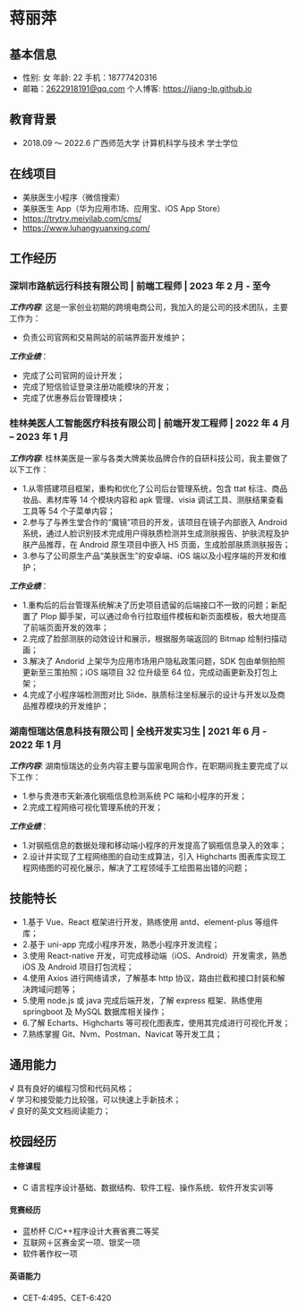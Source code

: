 # 蒋丽萍

## 基本信息

- 性别: 女 年龄: 22 手机：18777420316
- 邮箱：2622918191@qq.com 个人博客: https://jiang-lp.github.io

## 教育背景

- 2018.09 ～ 2022.6 广西师范大学 计算机科学与技术 学士学位

## 在线项目

- 美肤医生小程序（微信搜索）
- 美肤医生 App（华为应用市场、应用宝、iOS App Store）
- https://trytry.meiyilab.com/cms/
- https://www.luhangyuanxing.com/

## 工作经历

### 深圳市路航远行科技有限公司 | 前端工程师 | 2023 年 2 月 - 至今

**_工作内容_**: 这是一家创业初期的跨境电商公司，我加入的是公司的技术团队，主要工作为：

- 负责公司官网和交易网站的前端界面开发维护；

**_工作业绩_**：

- 完成了公司官网的设计开发；
- 完成了短信验证登录注册功能模块的开发；
- 完成了优惠券后台管理模块；

### 桂林美医人工智能医疗科技有限公司 | 前端开发工程师 | 2022 年 4 月 – 2023 年 1 月

**_工作内容_**: 桂林美医是一家与各类大牌美妆品牌合作的自研科技公司，我主要做了以下工作：

- 1.从零搭建项目框架，重构和优化了公司后台管理系统，包含 ttat 标注、商品妆品、素材库等 14 个模块内容和 apk 管理、visia 调试工具、测肤结果查看工具等 54 个子菜单内容；
- 2.参与了与养生堂合作的“魔镜”项目的开发，该项目在镜子内部嵌入 Android 系统，通过人脸识别技术完成用户得肤质检测并生成测肤报告、护肤流程及护肤产品推荐，在 Android 原生项目中嵌入 H5 页面，生成脸部肤质测肤报告；
- 3.参与了公司原生产品“美肤医生”的安卓端、iOS 端以及小程序端的开发和维护；

**_工作业绩_**：

- 1.重构后的后台管理系统解决了历史项目遗留的后端接口不一致的问题；新配置了 Plop 脚手架，可以通过命令行拉取组件模板和新页面模板，极大地提高了前端页面开发的效率；
- 2.完成了脸部测肤的动效设计和展示，根据服务端返回的 Bitmap 绘制扫描动画；
- 3.解决了 Andorid 上架华为应用市场用户隐私政策问题，SDK 包由单侧拍照更新至三策拍照；iOS 端项目 32 位升级至 64 位，完成动画更新及打包上架；
- 4.完成了小程序端检测图对比 Slide、肤质标注坐标展示的设计与开发以及商品推荐模块的开发维护；

### 湖南恒瑞达信息科技有限公司 | 全栈开发实习生 | 2021 年 6 月 - 2022 年 1 月

**_工作内容_**: 湖南恒瑞达的业务内容主要与国家电网合作，在职期间我主要完成了以下工作：

- 1.参与贵港市天新液化钢瓶信息检测系统 PC 端和小程序的开发；
- 2.完成工程网络可视化管理系统的开发；

**_工作业绩_**：

- 1.对钢瓶信息的数据处理和移动端小程序的开发提高了钢瓶信息录入的效率；
- 2.设计并实现了工程网络图的自动生成算法，引入 Highcharts 图表库实现工程网络图的可视化展示，解决了工程领域手工绘图易出错的问题；

## 技能特长

- 1.基于 Vue、React 框架进行开发，熟练使用 antd、element-plus 等组件库；
- 2.基于 uni-app 完成小程序开发，熟悉小程序开发流程；
- 3.使用 React-native 开发，可完成移动端（iOS、Android）开发需求，熟悉 iOS 及 Android 项目打包流程；
- 4.使用 Axios 进行网络请求，了解基本 http 协议，路由拦截和接口封装和解决跨域问题等；
- 5.使用 node.js 或 java 完成后端开发，了解 express 框架、熟练使用 springboot 及 MySQL 数据库相关操作；
- 6.了解 Echarts、Highcharts 等可视化图表库，使用其完成进行可视化开发；
- 7.熟练掌握 Git、Nvm、Postman、Navicat 等开发工具；

## 通用能力

√ 具有良好的编程习惯和代码风格；  
√ 学习和接受能力比较强，可以快速上手新技术；  
√ 良好的英文文档阅读能力；

## 校园经历

#### 主修课程

- C 语言程序设计基础、数据结构、软件工程、操作系统、软件开发实训等

#### 竞赛经历

- 蓝桥杯 C/C++程序设计大赛省赛二等奖
- 互联网＋区赛金奖一项、银奖一项
- 软件著作权一项

#### 英语能力

- CET-4:495、CET-6:420
